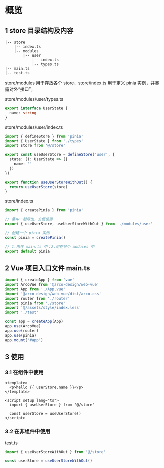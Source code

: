 # 概览

## 1 store 目录结构及内容

```
|-- store
    |-- index.ts
    |-- modules
        |-- user
            |-- index.ts
            |-- types.ts
|-- main.ts
|-- test.ts
```
store/modules 用于存放各个 store，store/index.ts 用于定义 pinia 实例，并暴露对外“接口”。

store/modules/user/types.ts
```ts
export interface UserState {
  name: string
}
```

store/modules/user/index.ts
```ts
import { defineStore } from 'pinia'
import { UserState } from './types'
import store from '@/store'

export const useUserStore = defineStore('user', {
  state: (): UserState => ({
    name: ''
  })
})

export function useUserStoreWithOut() {
  return useUserStore(store)
}
```

store/index.ts
```ts
import { createPinia } from 'pinia'

// 集中一起导出，方便使用
export { useUserStore, useUserStoreWithOut } from './modules/user'

// 创建一个 pinia 实例
const pinia = createPinia()

// 1.用在 main.ts 中；2.用在各个 modules 中
export default pinia
```

## 2 Vue 项目入口文件 main.ts

```ts
import { createApp } from 'vue'
import ArcoVue from '@arco-design/web-vue'
import App from './App.vue'
import '@arco-design/web-vue/dist/arco.css'
import router from './router'
import pinia from './store'
import '@/assets/style/index.less'
import './test'

const app = createApp(App)
app.use(ArcoVue)
app.use(router)
app.use(pinia)
app.mount('#app')
```

## 3 使用

### 3.1 在组件中使用

```vue
<template>
  <p>hello {{ userStore.name }}</p>
</template>

<script setup lang="ts">
  import { useUserStore } from '@/store'

  const userStore = useUserStore()
</script>
```

### 3.2 在非组件中使用

test.ts

```ts
import { useUserStoreWithOut } from '@/store'

const userStore = useUserStoreWithOut()
```
